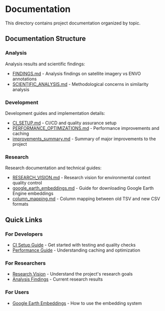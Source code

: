 # Documentation

This directory contains project documentation organized by topic.

## Documentation Structure

### Analysis
Analysis results and scientific findings:
- [FINDINGS.md](analysis/FINDINGS.md) - Analysis findings on satellite imagery vs ENVO annotations
- [SCIENTIFIC_ANALYSIS.md](analysis/SCIENTIFIC_ANALYSIS.md) - Methodological concerns in similarity analysis

### Development
Development guides and implementation details:
- [CI_SETUP.md](development/CI_SETUP.md) - CI/CD and quality assurance setup
- [PERFORMANCE_OPTIMIZATIONS.md](development/PERFORMANCE_OPTIMIZATIONS.md) - Performance improvements and caching
- [improvements_summary.md](development/improvements_summary.md) - Summary of major improvements to the project

### Research
Research documentation and technical guides:
- [RESEARCH_VISION.md](research/RESEARCH_VISION.md) - Research vision for environmental context quality control
- [google_earth_embeddings.md](research/google_earth_embeddings.md) - Guide for downloading Google Earth Engine embeddings
- [column_mapping.md](research/column_mapping.md) - Column mapping between old TSV and new CSV formats

## Quick Links

### For Developers
- [CI Setup Guide](development/CI_SETUP.md) - Get started with testing and quality checks
- [Performance Guide](development/PERFORMANCE_OPTIMIZATIONS.md) - Understanding caching and optimization

### For Researchers
- [Research Vision](research/RESEARCH_VISION.md) - Understand the project's research goals
- [Analysis Findings](analysis/FINDINGS.md) - Current research results

### For Users
- [Google Earth Embeddings](research/google_earth_embeddings.md) - How to use the embedding system
